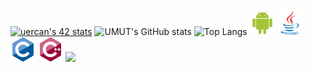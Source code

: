 
[![uercan's 42 stats](https://badge42.vercel.app/api/v2/cl265mqw7000609mjr6lke8tr/stats?cursusId=21&coalitionId=undefined)](https://github.com/JaeSeoKim/badge42)
![UMUT's GitHub stats](https://github-readme-stats.vercel.app/api?username=umut3RC&show_icons=true&theme=dark)
![Top Langs](https://github-readme-stats.vercel.app/api/top-langs/?username=umut3rc&theme=dark) 
<img src="https://raw.githubusercontent.com/devicons/devicon/master/icons/android/android-original.svg" alt="android" width="40" height="40" style="max-width: 100%;">
<img src="https://raw.githubusercontent.com/devicons/devicon/master/icons/java/java-original.svg" alt="vuejs" width="40" height="40" style="max-width: 100%;">
<img src="https://raw.githubusercontent.com/devicons/devicon/master/icons/c/c-original.svg" alt="c" width="40" height="40" style="max-width: 100%;">
<img src="https://raw.githubusercontent.com/devicons/devicon/master/icons/cplusplus/cplusplus-original.svg" alt="cplusplus" width="40" height="40" style="max-width: 100%;">
<img src="https://github.com/erdem149/erdem149/raw/main/github-contribution-grid-snake.svg" style="max-width: 100%;">
